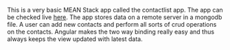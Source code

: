This is a very basic MEAN Stack app called the contactlist app. The app can be checked live <a href="samarth.azurewebsites.net" target="_blank">here</a>.
The app stores data on a remote server in a mongodb file. A user can add new contacts and perform all sorts of crud operations on the contacts. Angular makes the two way binding really easy and thus always keeps the view updated with latest data.
